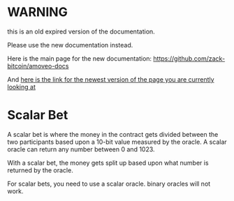 WARNING
========

this is an old expired version of the documentation.

Please use the new documentation instead. 

Here is the main page for the new documentation: https://github.com/zack-bitcoin/amoveo-docs 

And [here is the link for the newest version of the page you are currently looking at](https://github.com/zack-bitcoin/amoveo-docs/blob/master//light_node/glossary/scalar_bet.md)

Scalar Bet
=========

A scalar bet is where the money in the contract gets divided between the two participants based upon a 10-bit value measured by the oracle.
A scalar oracle can return any number between 0 and 1023.

With a scalar bet, the money gets split up based upon what number is returned by the oracle.

For scalar bets, you need to use a scalar oracle. binary oracles will not work.
